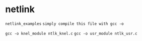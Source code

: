 netlink
=======

```netlink_examples```
```simply compile this file with gcc -o```

```gcc -o knel_module ntlk_knel.c```
```gcc -o usr_module ntlk_usr.c```
